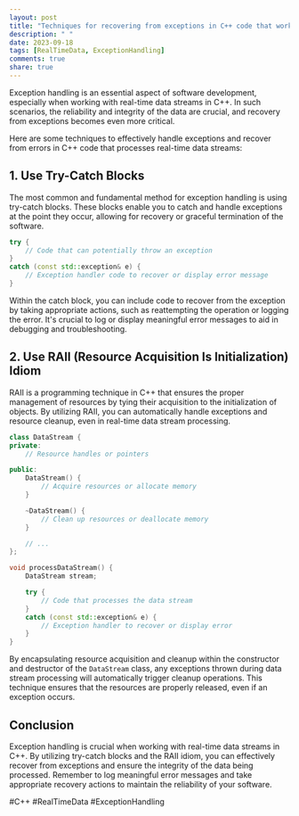 ```yaml
---
layout: post
title: "Techniques for recovering from exceptions in C++ code that works with real-time data streams"
description: " "
date: 2023-09-18
tags: [RealTimeData, ExceptionHandling]
comments: true
share: true
---
```


Exception handling is an essential aspect of software development, especially when working with real-time data streams in C++. In such scenarios, the reliability and integrity of the data are crucial, and recovery from exceptions becomes even more critical.

Here are some techniques to effectively handle exceptions and recover from errors in C++ code that processes real-time data streams:

## 1. Use Try-Catch Blocks

The most common and fundamental method for exception handling is using try-catch blocks. These blocks enable you to catch and handle exceptions at the point they occur, allowing for recovery or graceful termination of the software.

```cpp
try {
    // Code that can potentially throw an exception
}
catch (const std::exception& e) {
    // Exception handler code to recover or display error message
}
```

Within the catch block, you can include code to recover from the exception by taking appropriate actions, such as reattempting the operation or logging the error. It's crucial to log or display meaningful error messages to aid in debugging and troubleshooting.

## 2. Use RAII (Resource Acquisition Is Initialization) Idiom

RAII is a programming technique in C++ that ensures the proper management of resources by tying their acquisition to the initialization of objects. By utilizing RAII, you can automatically handle exceptions and resource cleanup, even in real-time data stream processing.

```cpp
class DataStream {
private:
    // Resource handles or pointers

public:
    DataStream() {
        // Acquire resources or allocate memory
    }

    ~DataStream() {
        // Clean up resources or deallocate memory
    }

    // ...
};

void processDataStream() {
    DataStream stream;

    try {
        // Code that processes the data stream
    }
    catch (const std::exception& e) {
        // Exception handler to recover or display error
    }
}
```

By encapsulating resource acquisition and cleanup within the constructor and destructor of the `DataStream` class, any exceptions thrown during data stream processing will automatically trigger cleanup operations. This technique ensures that the resources are properly released, even if an exception occurs.

## Conclusion

Exception handling is crucial when working with real-time data streams in C++. By utilizing try-catch blocks and the RAII idiom, you can effectively recover from exceptions and ensure the integrity of the data being processed. Remember to log meaningful error messages and take appropriate recovery actions to maintain the reliability of your software.

#C++ #RealTimeData #ExceptionHandling